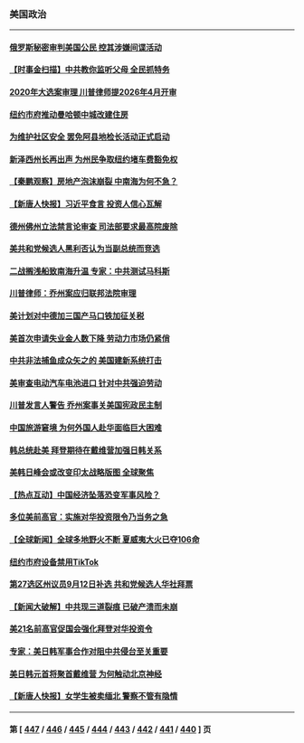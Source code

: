 ### 美国政治
---
#### [俄罗斯秘密审判美国公民 控其涉嫌间谍活动](../../pages/ncid1078159/n14056556.md) 
#### [【时事金扫描】中共教你监听父母 全民抓特务](../../pages/ncid1078159/n14056242.md) 
#### [2020年大选案审理 川普律师提2026年4月开审](../../pages/ncid1078159/n14056350.md) 
#### [纽约市府推动曼哈顿中城改建住房](../../pages/ncid1078159/n14056344.md) 
#### [为维护社区安全 罢免阿县地检长活动正式启动](../../pages/ncid1078159/n14056410.md) 
#### [新泽西州长再出声 为州民争取纽约堵车费豁免权](../../pages/ncid1078159/n14056393.md) 
#### [【秦鹏观察】房地产泡沫崩裂 中南海为何不急？](../../pages/ncid1078159/n14056210.md) 
#### [【新唐人快报】习近平食言 投资人信心瓦解](../../pages/ncid1078159/n14056163.md) 
#### [德州佛州立法禁言论审查 司法部要求最高院废除](../../pages/ncid1078159/n14055939.md) 
#### [美共和党候选人黑利否认为当副总统而竞选](../../pages/ncid1078159/n14056159.md) 
#### [二战搁浅船致南海升温 专家：中共测试马科斯](../../pages/ncid1078159/n14056114.md) 
#### [川普律师：乔州案应归联邦法院审理](../../pages/ncid1078159/n14056154.md) 
#### [美计划对中德加三国产马口铁加征关税](../../pages/ncid1078159/n14056157.md) 
#### [美首次申请失业金人数下降 劳动力市场仍紧俏](../../pages/ncid1078159/n14056069.md) 
#### [中共非法捕鱼成众矢之的 美国建新系统打击](../../pages/ncid1078159/n14056107.md) 
#### [美审查电动汽车电池进口 针对中共强迫劳动](../../pages/ncid1078159/n14055986.md) 
#### [川普发言人警告 乔州案事关美国宪政民主制](../../pages/ncid1078159/n14055967.md) 
#### [中国旅游窘境 为何外国人赴华面临巨大困难](../../pages/ncid1078159/n14056014.md) 
#### [韩总统赴美 拜登期待在戴维营加强日韩关系](../../pages/ncid1078159/n14055858.md) 
#### [美韩日峰会或改变印太战略版图 全球聚焦](../../pages/ncid1078159/n14055908.md) 
#### [【热点互动】中国经济坠落恐变军事风险？](../../pages/ncid1078159/n14055394.md) 
#### [多位美前高官：实施对华投资限令乃当务之急](../../pages/ncid1078159/n14055844.md) 
#### [【全球新闻】全球多地野火不断 夏威夷大火已夺106命](../../pages/ncid1078159/n14055711.md) 
#### [纽约市府设备禁用TikTok](../../pages/ncid1078159/n14055603.md) 
#### [第27选区州议员9月12日补选  共和党候选人华社拜票](../../pages/ncid1078159/n14055605.md) 
#### [【新闻大破解】中共现三道裂痕 已破产溃而未崩](../../pages/ncid1078159/n14055405.md) 
#### [美21名前高官促国会强化拜登对华投资令](../../pages/ncid1078159/n14055341.md) 
#### [专家：美日韩军事合作对阻中共侵台至关重要](../../pages/ncid1078159/n14055430.md) 
#### [美日韩元首将聚首戴维营 为何触动北京神经](../../pages/ncid1078159/n14055367.md) 
#### [【新唐人快报】女学生被卖缅北 警察不管有隐情](../../pages/ncid1078159/n14055397.md) 

---
#### 第 [ [447](./447.md) / [446](./446.md) / [445](./445.md) / [444](./444.md) / [443](./443.md) / [442](./442.md) / [441](./441.md) / [440](./440.md) ] 页
